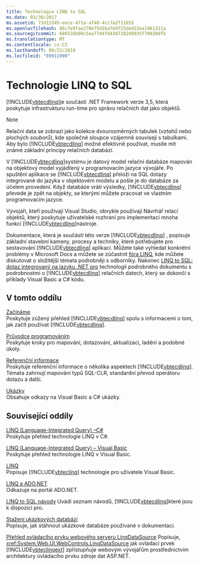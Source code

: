 ```yaml
---
title: Technologie LINQ to SQL
ms.date: 03/30/2017
ms.assetid: 73d13345-eece-471a-af40-4cc7a2f11655
ms.openlocfilehash: 86c7e9fae270e75d1ba7e9725ded22ea1961311a
ms.sourcegitcommit: 68653db98c5ea7744fd438710248935f70020dfb
ms.translationtype: MT
ms.contentlocale: cs-CZ
ms.lasthandoff: 08/22/2019
ms.locfileid: "69911990"
---
```

# <a name="linq-to-sql"></a>Technologie LINQ to SQL
[!INCLUDE[vbtecdlinq](../../../../../../includes/vbtecdlinq-md.md)]je součástí .NET Framework verze 3,5, která poskytuje infrastrukturu run-time pro správu relačních dat jako objektů.  
  
> [!NOTE]
> Relační data se zobrazí jako kolekce dvourozměrných tabulek (*vztahů* nebo plochých *souborů*), kde společné sloupce vzájemně souvisejí s tabulkami. Aby bylo [!INCLUDE[vbtecdlinq](../../../../../../includes/vbtecdlinq-md.md)] možné efektivně používat, musíte mít známé základní principy relačních databází.  
  
 V [!INCLUDE[vbtecdlinq](../../../../../../includes/vbtecdlinq-md.md)]systému je datový model relační databáze mapován na objektový model vyjádřený v programovacím jazyce vývojáře. Po spuštění aplikace se [!INCLUDE[vbtecdlinq](../../../../../../includes/vbtecdlinq-md.md)] přeloží na SQL dotazy integrované do jazyka v objektovém modelu a pošle je do databáze za účelem provedení. Když databáze vrátí výsledky, [!INCLUDE[vbtecdlinq](../../../../../../includes/vbtecdlinq-md.md)] převede je zpět na objekty, se kterými můžete pracovat ve vlastním programovacím jazyce.  
  
 Vývojáři, kteří používají Visual Studio, obvykle používají Návrhář relací objektů, který poskytuje uživatelské rozhraní pro implementaci mnoha funkcí [!INCLUDE[vbtecdlinq](../../../../../../includes/vbtecdlinq-md.md)]nástroje.  
  
 Dokumentace, která je součástí této verze [!INCLUDE[vbtecdlinq](../../../../../../includes/vbtecdlinq-md.md)] , popisuje základní stavební kameny, procesy a techniky, které potřebujete pro sestavování [!INCLUDE[vbtecdlinq](../../../../../../includes/vbtecdlinq-md.md)] aplikací. Můžete také vyhledat konkrétní problémy v Microsoft Docs a můžete se zúčastnit [fóra LINQ](https://go.microsoft.com/fwlink/?LinkId=76488), kde můžete diskutovat o složitější témata podrobněji s odborníky. Nakonec [LINQ to SQL: dotaz integrovaný na jazyku .NET pro](https://go.microsoft.com/fwlink/?LinkId=93205) technologii podrobného dokumentu s podrobnostmi o [!INCLUDE[vbtecdlinq](../../../../../../includes/vbtecdlinq-md.md)] relačních datech, který se dokončí s příklady Visual Basic a C# kódu.  
  
## <a name="in-this-section"></a>V tomto oddílu  
 [Začínáme](../../../../../../docs/framework/data/adonet/sql/linq/getting-started.md)  
 Poskytuje zúžený přehled [!INCLUDE[vbtecdlinq](../../../../../../includes/vbtecdlinq-md.md)] spolu s informacemi o tom, jak začít používat [!INCLUDE[vbtecdlinq](../../../../../../includes/vbtecdlinq-md.md)].  
  
 [Průvodce programováním](../../../../../../docs/framework/data/adonet/sql/linq/programming-guide.md)  
 Poskytuje kroky pro mapování, dotazování, aktualizaci, ladění a podobné úkoly.  
  
 [Referenční informace](../../../../../../docs/framework/data/adonet/sql/linq/reference.md)  
 Poskytuje referenční informace o několika aspektech [!INCLUDE[vbtecdlinq](../../../../../../includes/vbtecdlinq-md.md)]. Témata zahrnují mapování typů SQL-CLR, standardní převod operátoru dotazu a další.  
  
 [Ukázky](../../../../../../docs/framework/data/adonet/sql/linq/samples.md)  
 Obsahuje odkazy na Visual Basic a C# ukázky.  
  
## <a name="related-sections"></a>Související oddíly  
 [LINQ (Language-Integrated Query) –C#](../../../../../csharp/programming-guide/concepts/linq/index.md)\
 Poskytuje přehled technologie LINQ v C#.
 
 [LINQ (Language-Integrated Query) – Visual Basic](../../../../../visual-basic/programming-guide/concepts/linq/index.md)  
 Poskytuje přehled technologie LINQ v Visual Basic.
  
 [LINQ](../../../../../visual-basic/programming-guide/language-features/linq/index.md)  
 Popisuje [!INCLUDE[vbteclinq](../../../../../../includes/vbteclinq-md.md)] technologie pro uživatele Visual Basic.  
  
 [LINQ a ADO.NET](../../../../../../docs/framework/data/adonet/linq-and-ado-net.md)  
 Odkazuje na portál ADO.NET.  
  
 [LINQ to SQL návody](https://docs.microsoft.com/previous-versions/visualstudio/visual-studio-2008/bb386295(v=vs.90))  
 Uvádí seznam návodů, [!INCLUDE[vbtecdlinq](../../../../../../includes/vbtecdlinq-md.md)]které jsou k dispozici pro.  
  
 [Stažení ukázkových databází](../../../../../../docs/framework/data/adonet/sql/linq/downloading-sample-databases.md)  
 Popisuje, jak stáhnout ukázkové databáze používané v dokumentaci.  
  
 [Přehled ovládacího prvku webového serveru LinqDataSource](https://docs.microsoft.com/previous-versions/aspnet/bb547113(v=vs.100))  
 Popisuje, <xref:System.Web.UI.WebControls.LinqDataSource> jak ovládací prvek [!INCLUDE[vbteclinqext](../../../../../../includes/vbteclinqext-md.md)] zpřístupňuje webovým vývojářům prostřednictvím architektury ovládacího prvku zdroje dat ASP.NET.

